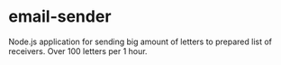 # email-sender
Node.js application for sending big amount of letters to prepared list of receivers. Over 100 letters per 1 hour.
